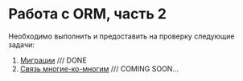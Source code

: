 # Работа с ORM, часть 2

Необходимо выполнить и предоставить на проверку следующие задачи:

1. [Миграции](./orm_migrations)  /// DONE 
2. [Связь многие-ко-многим](./m2m-relations)  /// COMING SOON...

